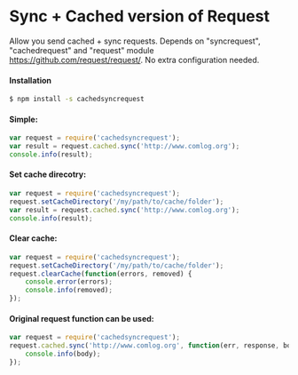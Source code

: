 # Sync + Cached version of Request

Allow you send cached + sync requests. Depends on "syncrequest", "cachedrequest" and "request" module https://github.com/request/request/.
No extra configuration needed.

#### Installation
```sh
$ npm install -s cachedsyncrequest
```

#### Simple:
```javascript
var request = require('cachedsyncrequest');
var result = request.cached.sync('http://www.comlog.org');
console.info(result);
```

#### Set cache direcotry:
```javascript
var request = require('cachedsyncrequest');
request.setCacheDirectory('/my/path/to/cache/folder');
var result = request.cached.sync('http://www.comlog.org');
console.info(result);
```

#### Clear cache:
```javascript
var request = require('cachedsyncrequest');
request.setCacheDirectory('/my/path/to/cache/folder');
request.clearCache(function(errors, removed) {
    console.error(errors);
    console.info(removed);
});
```

#### Original request function can be used:
```javascript
var request = require('cachedsyncrequest');
request.cached.sync('http://www.comlog.org', function(err, response, body) {
	console.info(body);
});
```